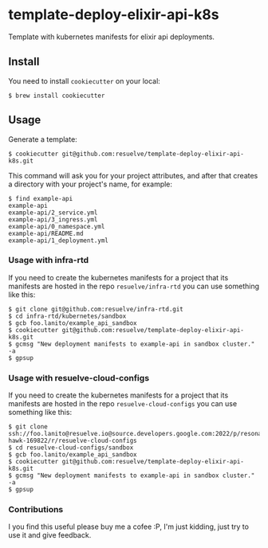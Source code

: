 # template-deploy-elixir-api-k8s

Template with kubernetes manifests for elixir api deployments.

## Install

You need to install `cookiecutter` on your local:

```shell
$ brew install cookiecutter
```

## Usage

Generate a template:

```shell
$ cookiecutter git@github.com:resuelve/template-deploy-elixir-api-k8s.git
```

This command will ask you for your project attributes, and after that
creates a directory with your project's name, for example:

```shell
$ find example-api
example-api
example-api/2_service.yml
example-api/3_ingress.yml
example-api/0_namespace.yml
example-api/README.md
example-api/1_deployment.yml
```

### Usage with infra-rtd

If you need to create the kubernetes manifests for a project that its manifests are hosted in the repo
`resuelve/infra-rtd` you can use something like this:

```shell
$ git clone git@github.com:resuelve/infra-rtd.git
$ cd infra-rtd/kubernetes/sandbox
$ gcb foo.lanito/example_api_sandbox
$ cookiecutter git@github.com:resuelve/template-deploy-elixir-api-k8s.git
$ gcmsg "New deployment manifests to example-api in sandbox cluster." -a
$ gpsup
```

### Usage with resuelve-cloud-configs

If you need to create the kubernetes manifests for a project that its manifests are hosted in the repo
`resuelve-cloud-configs` you can use something like this:

```shell
$ git clone ssh://foo.lanito@resuelve.io@source.developers.google.com:2022/p/resonant-hawk-169822/r/resuelve-cloud-configs
$ cd resuelve-cloud-configs/sandbox
$ gcb foo.lanito/example_api_sandbox
$ cookiecutter git@github.com:resuelve/template-deploy-elixir-api-k8s.git
$ gcmsg "New deployment manifests to example-api in sandbox cluster." -a
$ gpsup
```

### Contributions

I you find this useful please buy me a cofee :P, I'm just kidding, just try to use it and give feedback.
